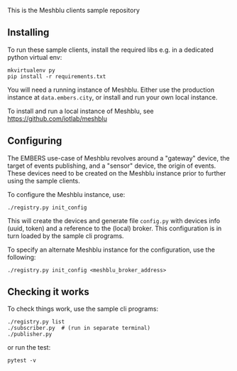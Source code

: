 This is the Meshblu clients sample repository

Installing
----------

To run these sample clients, install the required libs
e.g. in a dedicated python virtual env:

	mkvirtualenv py
	pip install -r requirements.txt


You will need a running instance of Meshblu.
Either use the production instance at `data.embers.city`,
or install and run your own local instance.

To install and run a local instance of Meshblu,
see https://github.com/iotlab/meshblu


Configuring
-----------

The EMBERS use-case of Meshblu revolves around a "gateway"
device, the target of events publishing, and a "sensor" device,
the origin of events.  These devices need to be created on the
Meshblu instance prior to further using the sample clients.

To configure the Meshblu instance, use:

	./registry.py init_config


This will create the devices and generate file `config.py` with
devices info (uuid, token) and a reference to the (local) broker.
This configuration is in turn loaded by the sample cli programs.

To specify an alternate Meshblu instance for the configuration,
use the following:

	./registry.py init_config <meshblu_broker_address>


Checking it works
-----------------

To check things work, use the sample cli programs:

	./registry.py list
	./subscriber.py  # (run in separate terminal)
	./publisher.py

or run the test:

	pytest -v
